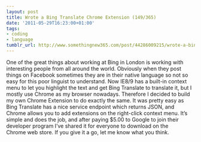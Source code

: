 ```yaml
---
layout: post
title: Wrote a Bing Translate Chrome Extension (149/365)
date: '2011-05-29T16:23:00+01:00'
tags:
- coding
- language
tumblr_url: http://www.somethingnew365.com/post/44286009215/wrote-a-bing-translate-chrome-extension-14936
---
```

One of the great things about working at Bing in London is working with interesting people from all around the world. Obviously when they post things on Facebook sometimes they are in their native language so not so easy for this poor linguist to understand.
Now IE8/9 has a built-in context menu to let you highlight the text and get Bing Translate to translate it, but I mostly use Chrome as my browser nowadays. Therefore I decided to build my own Chrome Extension to do exactly the same.
It was pretty easy as Bing Translate has a nice service endpoint which returns JSON, and Chrome allows you to add extensions on the right-click context menu.
It’s simple and does the job, and after paying $5.00 to Google to join their developer program I’ve shared it for everyone to download on the Chrome web store.
If you give it a go, let me know what you think.
